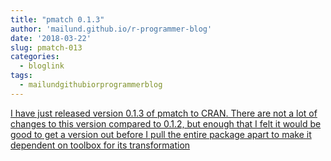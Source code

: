 ```yaml
---
title: "pmatch 0.1.3"
author: 'mailund.github.io/r-programmer-blog'
date: '2018-03-22'
slug: pmatch-013
categories:
  - bloglink
tags:
  - mailundgithubiorprogrammerblog
---
```


[I have just released version 0.1.3 of pmatch to CRAN. There are not a lot of changes to this version compared to 0.1.2, but enough that I felt it would be good to get a version out before I pull the entire package apart to make it dependent on toolbox for its transformation<i class="fas fa-external-link-alt"></i>](https://mailund.github.io/r-programmer-blog/2018/03/22/pmatch-0-1-3/)

